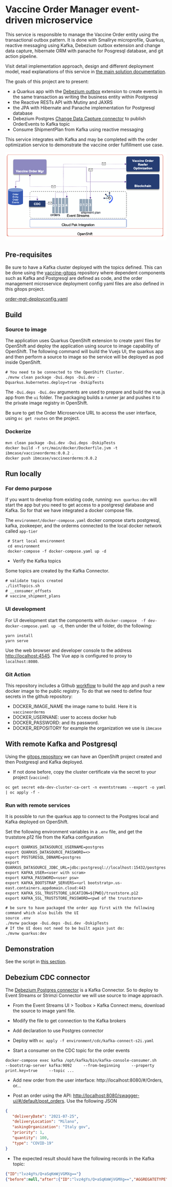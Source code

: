 # Vaccine Order Manager event-driven microservice

This service is responsible to manage the Vaccine Order entity using the transactional outbox pattern. It is done with Smallrye microprofile, Quarkus, reactive messaging using Kafka, Debezium outbox extension and change data capture, hibernate ORM with panache for Posgresql database, and git action pipeline.

Visit detail implementation approach, design and different deployment model, read explanations of this service in [the main solution documentation](https://ibm-cloud-architecture.github.io/vaccine-solution-main/solution/orderms/).

The goals of this project are to present:

* a Quarkus app with the [Debezium outbox](https://debezium.io/documentation/reference/integrations/outbox.html) extension to create events in the same transaction as writing the business entity within Postgresql
* the Reactive RESTs API with Mutiny and JAXRS
* the JPA with Hibernate and Panache implementation for Postgresql database
* Debezium Postgres [Change Data Capture connector](https://debezium.io/documentation/reference/connectors/postgresql.html) to publish OrderEvents to Kafka topic
* Consume ShipmentPlan from Kafka using reactive messaging

This service integrates with Kafka and may be completed with the order optimization service to demonstrate the vaccine order fulfillment use case. 

 ![](./docs/vaccine-order-1.png)

## Pre-requisites

Be sure to have a Kafka cluster deployed with the topics defined. This can be done using the [vaccine-gitops](https://github.com/ibm-cloud-architecture/vaccine-gitops) repository where dependent components such as Kafka and Postgresql are defined as code, and the order management microservice deployment config yaml files are also defined in this gitops project.

[order-mgt-deployconfig.yaml](https://github.com/ibm-cloud-architecture/vaccine-gitops/blob/main/environments/dev/apps/order-mgt/base/order-mgt-deployconfig.yaml)

## Build 

### Source to image

The application uses Quarkus OpenShift extension to create yaml files for OpenShift and deploy the application using source to image capability of OpenShift. The following command will build the Vuejs UI, the quarkus app and then perform a source to image so the service will be deployed as pod inside OpenShift. 

```shell
# You need to be connected to the OpenShift Cluster.
./mvnw clean package -Dui.deps -Dui.dev -Dquarkus.kubernetes.deploy=true -DskipTests
```

The `-Dui.deps -Dui.dev` arguments are used to prepare and build the vue.js app from the `ui` folder. The packaging builds a runner jar and pushes it to the private image registry in OpenShift.

Be sure to get the Order Microservice URL to access the user interface, using `oc get routes` on the project.

### Dockerize

```shell
mvn clean package -Dui.dev -Dui.deps -DskipTests
docker build -f src/main/docker/Dockerfile.jvm -t ibmcase/vaccineorderms:0.0.2 .
docker push ibmcase/vaccineorderms:0.0.2
```

## Run locally

### For demo purpose

If you want to develop from existing code, running: `mvn quarkus:dev` will start the app but you need to get access to a postgresql database and Kafka. So for that we have integrated a docker compose file.

The `environment/docker-compose.yaml` docker compose starts postgresql, kafka, zookeeper, and the orderms connected to the local docker network called `app-tier`

```shell
 # Start local environment 
 cd environment
 docker-compose -f docker-compose.yaml up -d 
 ```

* Verify the Kafka topics

Some topics are created by the Kafka Connector.

```shell
# validate topics created
./listTopics.sh
# __consumer_offsets
# vaccine_shipment_plans
```


### UI development

For UI development start the components with `docker-compose  -f dev-docker-compose.yaml up -d`, then under the ui folder, do the following:

```
yarn install
yarn serve
```

Use the web browser and developer console to the address [http://localhost:4545](http://localhost:4545). The Vue app is configured to proxy to `localhost:8080`.


### Git Action

This repository includes a Github [workflow](https://github.com/ibm-cloud-architecture/vaccine-order-mgr/blob/master/.github/workflows/dockerbuild.yaml) to build the app and push a new docker image to the public registry. To do that we need to define four secrets in the github repository:

* DOCKER_IMAGE_NAME the image name to build. Here it is `vaccineorderms`
* DOCKER_USERNANE: user to access docker hub
* DOCKER_PASSWORD: and its password.
* DOCKER_REPOSITORY for example the organization we use is `ibmcase`

## With remote Kafka and Postgresql

Using the [gitops repository](https://github.com/ibm-cloud-architecture/vaccine-gitops) we can have an OpenShift project created and then Postgresql and Kafka deployed.


* If not done before, copy the cluster certificate via the secret to your project (`vaccine`):

 ```shell
 oc get secret eda-dev-cluster-ca-cert -n eventstreams --export -o yaml | oc apply -f -
 ```



### Run with remote services

It is possible to run the quarkus app to connect to the Postgres local and Kafka deployed on OpenShift.

Set the following environment variables in a `.env` file, and get the truststore.p12 file from the Kafka configuration

 ```shell
 export QUARKUS_DATASOURCE_USERNAME=postgres
 export QUARKUS_DATASOURCE_PASSWORD=<>
 export POSTGRESQL_DBNAME=postgres
 export QUARKUS_DATASOURCE_JDBC_URL=jdbc:postgresql://localhost:15432/postgres
 export KAFKA_USER=<user with scram>
 export KAFKA_PASSWORD=<user psw>
 export KAFKA_BOOTSTRAP_SERVERS=<url bootstratp>.us-east.containers.appdomain.cloud:443
 export KAFKA_SSL_TRUSTSTORE_LOCATION=${PWD}/truststore.p12
 export KAFKA_SSL_TRUSTSTORE_PASSWORD=<pwd of the truststore> 
 ```

 ```shell
 # be sure to have packaged the order app first with the following command which also builds the UI
 source .env
 ./mvnw package -Dui.deps -Dui.dev -DskipTests
 # If the UI does not need to be built again just do:
 ./mvnw quarkus:dev 
 ```


## Demonstration

See the script in [this section](https://ibm-cloud-architecture.github.io/vaccine-solution-main/solution/orderms/#demonstration-script).



## Debezium CDC connector

The [Debezium Postgres connector](https://debezium.io/documentation/reference/connectors/postgresql.html) is a Kafka Connector. So to deploy to Event Streams or Strimzi Connector we will use source to image approach.

* From the Event Streams UI > Toolbox > Kafka Connect menu, download the source to image yaml file.
* Modify the file to get connection to the Kafka brokers
* Add declaration to use Postgres connector
* Deploy with `oc apply -f environment/cdc/kafka-connect-s2i.yaml`


* Start a consumer on the CDC topic for the order events

 ```shell
 docker-compose exec kafka /opt/kafka/bin/kafka-console-consumer.sh     --bootstrap-server kafka:9092     --from-beginning     --property print.key=true     --topic ...
 ```

* Add new order from the user interface: http://localhost:8080/#/Orders, or...

* Post an order using the API: [http://localhost:8080/swagger-ui/#/default/post_orders](http://localhost:8080/swagger-ui/#/default/post_orders). Use the following JSON

 ```json
 {
    "deliveryDate": "2021-07-25",
    "deliveryLocation": "Milano",
    "askingOrganization": "Italy gov",
    "priority": 1,
    "quantity": 100,
    "type": "COVID-19"
 }
 ```

 * The expected result should have the following records in the Kafka topic:

 ```json
 {"ID":"lvz4gYs/Q+aSqKmWjVGMXg=="}	
 {"before":null,"after":{"ID":"lvz4gYs/Q+aSqKmWjVGMXg==","AGGREGATETYPE":"VaccineOrderEntity","AGGREGATEID":"21","TYPE":"OrderCreated","TIMESTAMP":1605304440331350,"PAYLOAD":"{\"orderID\":21,\"deliveryLocation\":\"London\",\"quantity\":150,\"priority\":2,\"deliveryDate\":\"2020-12-25\",\"askingOrganization\":\"UK Governement\",\"vaccineType\":\"COVID-19\",\"status\":\"OPEN\",\"creationDate\":\"13-Nov-2020 21:54:00\"}"},"source":{"version":"1.3.0.Final","connector":"db2","name":"vaccine_lot_db","ts_ms":1605304806596,"snapshot":"last","db":"TESTDB","schema":"DB2INST1","table":"ORDEREVENTS","change_lsn":null,"commit_lsn":"00000000:0000150f:0000000000048fca"},"op":"r","ts_ms":1605304806600,"transaction":null}
 ```
